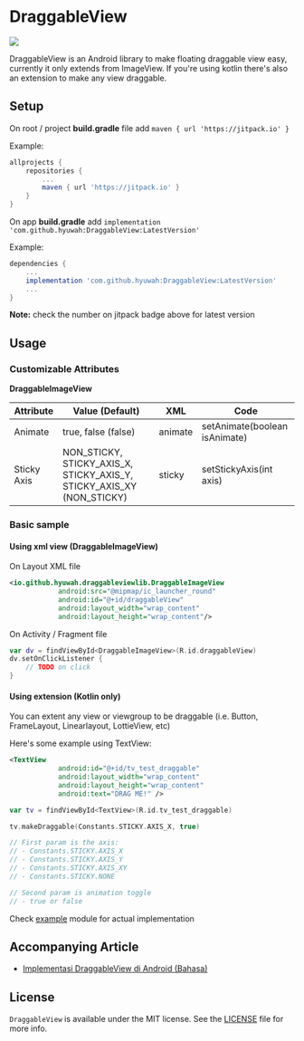 # DraggableView
[![](https://jitpack.io/v/hyuwah/DraggableView.svg)](https://jitpack.io/#hyuwah/DraggableView)

DraggableView is an Android library to make floating draggable view easy, currently it only extends from ImageView.
If you're using kotlin there's also an extension to make any view draggable.

## Setup

On root / project **build.gradle** file add `maven { url 'https://jitpack.io' }`

Example:
```gradle
allprojects {
    repositories {
        ...
        maven { url 'https://jitpack.io' }
    }
}
```

On app **build.gradle** add `implementation 'com.github.hyuwah:DraggableView:LatestVersion'`

Example:
```gradle
dependencies {
    ...
    implementation 'com.github.hyuwah:DraggableView:LatestVersion'
    ...
}
```

**Note:** check the number on jitpack badge above for latest version

## Usage

### Customizable Attributes

**DraggableImageView**

Attribute | Value (Default) | XML | Code
---|---|---|---
Animate | true, false (false) | animate | setAnimate(boolean isAnimate)
Sticky Axis | NON_STICKY, STICKY_AXIS_X, STICKY_AXIS_Y, STICKY_AXIS_XY (NON_STICKY) | sticky | setStickyAxis(int axis)


### Basic sample

#### Using xml view (DraggableImageView)

On Layout XML file
```xml
<io.github.hyuwah.draggableviewlib.DraggableImageView
            android:src="@mipmap/ic_launcher_round"
            android:id="@+id/draggableView"
            android:layout_width="wrap_content"
            android:layout_height="wrap_content"/>
```

On Activity / Fragment file
```kotlin
var dv = findViewById<DraggableImageView>(R.id.draggableView)
dv.setOnClickListener {
    // TODO on click
}
```

#### Using extension (Kotlin only)

You can extent any view or viewgroup to be draggable (i.e. Button, FrameLayout, Linearlayout, LottieView, etc)

Here's some example using TextView:

```xml
<TextView
            android:id="@+id/tv_test_draggable"
            android:layout_width="wrap_content"
            android:layout_height="wrap_content"
            android:text="DRAG ME!" />
```

```kotlin
var tv = findViewById<TextView>(R.id.tv_test_draggable)

tv.makeDraggable(Constants.STICKY.AXIS_X, true)

// First param is the axis:
// - Constants.STICKY.AXIS_X
// - Constants.STICKY.AXIS_Y
// - Constants.STICKY.AXIS_XY
// - Constants.STICKY.NONE

// Second param is animation toggle
// - true or false
```


Check [example](https://github.com/hyuwah/DraggableView/blob/master/example/src/main/java/io/github/hyuwah/draggableview/MainActivity.kt) module for actual implementation

## Accompanying Article

* [Implementasi DraggableView di Android (Bahasa)](https://medium.com/@hyuwah/implementasi-draggable-view-di-android-eb84e50fbba9)

## License
`DraggableView` is available under the MIT license. See the [LICENSE](https://github.com/hyuwah/DraggableView/blob/master/LICENSE) file for more info.